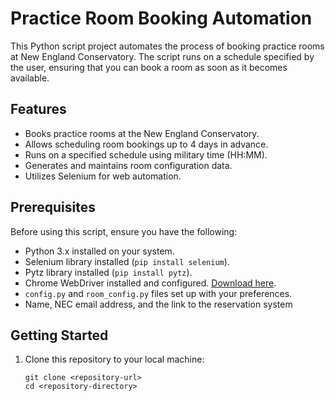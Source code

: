 # Practice Room Booking Automation

This Python script project automates the process of booking practice rooms at New England Conservatory. The script runs on a schedule specified by the user, ensuring that you can book a room as soon as it becomes available.

## Features

- Books practice rooms at the New England Conservatory.
- Allows scheduling room bookings up to 4 days in advance.
- Runs on a specified schedule using military time (HH:MM).
- Generates and maintains room configuration data.
- Utilizes Selenium for web automation.

## Prerequisites

Before using this script, ensure you have the following:

- Python 3.x installed on your system.
- Selenium library installed (`pip install selenium`).
- Pytz library installed (`pip install pytz`).
- Chrome WebDriver installed and configured. [Download here](https://chromedriver.chromium.org/downloads).
- `config.py` and `room_config.py` files set up with your preferences.
- Name, NEC email address, and the link to the reservation system

## Getting Started

1. Clone this repository to your local machine:

   ```shell
   git clone <repository-url>
   cd <repository-directory>
